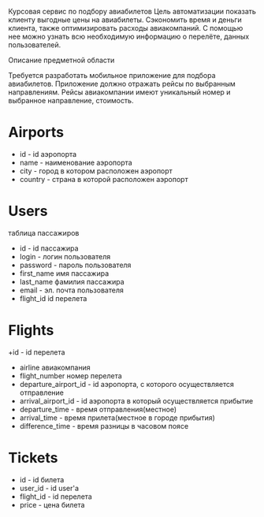 Курсовая сервис по подбору авиабилетов
Цель автоматизации показать клиенту выгодные цены на авиабилеты. Сэкономить время и деньги клиента, также оптимизировать расходы авиакомпаний. С помощью нее можно узнать всю необходимую информацию о перелёте, данных пользователей.

Описание предметной области

Требуется разработать мобильное приложение для подбора авиабилетов. Приложение должно отражать рейсы по выбранным направлениям. Рейсы авиакомпании имеют уникальный номер и выбранное направление, стоимость.

# Airports
+ id - id аэропорта
+ name - наименование аэропорта 
+ city - город в котором расположен аэропорт
+ country - страна в которой расположен аэропорт
# Users
таблица пассажиров
+ id - id пассажира
+ login - логин пользователя
+ password - пароль пользователя
+ first_name имя пассажира
+ last_name фамилия пассажира
+ email - эл. почта пользователя
+ flight_id id перелета
# Flights 
+id - id перелета
+ airline авиакомпания
+ flight_number номер перелета
+ departure_airport_id - id аэропорта, с которого осуществляется отправление
+ arrival_airport_id - id аэропорта в который осуществляется прибытие 
+ departure_time - время отправления(местное)
+ arrival_time - время прилета(местное в городе прибытия)
+ difference_time - время разницы в часовом поясе
# Tickets 
+ id - id билета
+ user_id - id user'a
+ flight_id - id перелета 
+ price - цена билета

